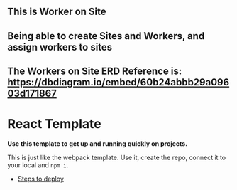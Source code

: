 ## This is Worker on Site

## Being able to create Sites and Workers, and assign workers to sites

## The Workers on Site ERD Reference is: https://dbdiagram.io/embed/60b24abbb29a09603d171867






# React Template

**Use this template to get up and running quickly on projects.**

This is just like the webpack template. Use it, create the repo, connect it to your local and `npm i`.

- [Steps to deploy](https://github.com/nss-nightclass-projects/REACT-Deployment-Netlify)
